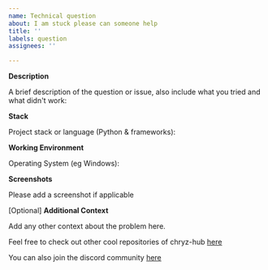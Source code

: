 ```yaml
---
name: Technical question
about: I am stuck please can someone help
title: ''
labels: question
assignees: ''

---
```


**Description**

A brief description of the question or issue, also include what you tried and what didn't work:

**Stack**

Project stack or language (Python & frameworks):

**Working Environment**

Operating System (eg Windows):


**Screenshots**

Please add a screenshot if applicable

[Optional] **Additional Context**

Add any other context about the problem here.

Feel free to check out other cool repositories of chryz-hub [here](https://github.com/chryz-hub)

You can also join the discord community [here](https://discord.gg/c6RhGwcP5b)



